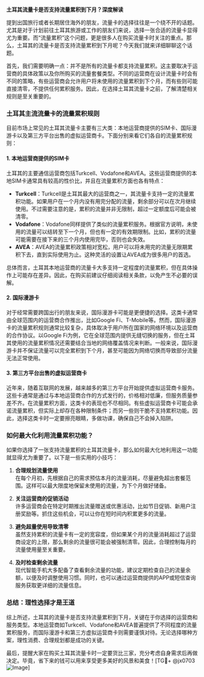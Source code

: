 **土耳其流量卡是否支持流量累积到下月？深度解读**

提到出国旅行或者长期居住海外的朋友，流量卡的选择往往是一个绕不开的话题。尤其是对于计划前往土耳其旅游或工作的朋友们来说，选择一张合适的流量卡显得尤为重要。而“流量累积”这个问题，更是很多人在购买流量卡时关注的重点。那么，土耳其的流量卡是否支持流量累积到下月呢？今天我们就来详细聊聊这个话题。

首先，我们需要明确一点：并不是所有的流量卡都支持流量累积。这主要取决于运营商的具体政策以及你所购买的流量套餐类型。不同的运营商在设计流量卡时会有不同的策略，有些运营商会允许用户将未使用的流量累积到下个月，而有些则可能直接清零，不提供任何累积服务。因此，在选择土耳其流量卡之前，了解清楚相关规则是至关重要的。

### **土耳其主流流量卡的流量累积规则**

目前市场上常见的土耳其流量卡主要有三大类：本地运营商提供的SIM卡、国际漫游卡以及第三方平台出售的虚拟运营商卡。下面分别来看它们各自的流量累积规则：

#### **1. 本地运营商提供的SIM卡**
土耳其的主要通信运营商包括Turkcell、Vodafone和AVEA。这些运营商提供的本地SIM卡通常具有较高的性价比，并且在流量累积方面也各有特点：
- **Turkcell**：Turkcell是土耳其最大的运营商之一，其流量卡支持一定的流量累积功能。如果用户在一个月内没有用完分配的流量，剩余部分可以在次月继续使用。不过需要注意的是，累积的流量并非无限制，超过一定额度后可能会被清零。
- **Vodafone**：Vodafone同样提供了类似的流量累积服务。根据官方说明，未使用的流量可以结转至下一个月，但也有一定的有效期限制。比如，累积的流量可能需要在接下来的三个月内使用完毕，否则也会失效。
- **AVEA**：AVEA的流量累积政策相对宽松，用户可以将未用完的流量无限期累积下去，直到实际使用为止。这种灵活的设置让AVEA成为很多用户的首选。

总体而言，土耳其本地运营商的流量卡大多支持一定程度的流量累积，但在具体操作上可能存在差异。因此，在购买前建议仔细阅读相关条款，以免产生不必要的误解。

#### **2. 国际漫游卡**
对于经常需要跨国出行的朋友来说，国际漫游卡可能是更便捷的选择。这类卡通常由全球范围内的运营商合作推出，比如Google Fi、T-Mobile等。然而，国际漫游卡的流量累积规则通常比较复杂，具体取决于用户所在国家的网络环境以及运营商的合作协议。以Google Fi为例，它在全球范围内提供无缝切换的服务，但在土耳其使用的流量累积情况还需要结合当地的网络覆盖情况来判断。一般来说，国际漫游卡并不保证流量可以完全累积到下个月，甚至可能因为网络切换而导致部分流量无法正常使用。

#### **3. 第三方平台出售的虚拟运营商卡**
近年来，随着互联网的发展，越来越多的第三方平台开始提供虚拟运营商卡服务。这些卡通常是通过与本地运营商合作的方式发行的，价格相对低廉，但服务质量参差不齐。在流量累积方面，这类卡的表现也不尽相同。有些虚拟运营商卡可能会承诺流量累积，但实际上却存在各种限制条件；而另一些则干脆不支持累积功能。因此，选择这类卡时一定要擦亮眼睛，多做功课，确保自己不会掉入陷阱。

### **如何最大化利用流量累积功能？**

如果你选择了一张支持流量累积的土耳其流量卡，那么如何最大化地利用这一功能就显得尤为重要了。以下是一些实用的小技巧：

1. **合理规划流量使用**  
   在每个月初，先根据自己的需求预估本月的流量消耗，尽量避免超出套餐范围。这样可以最大限度地保留未使用的流量，为下个月做好储备。

2. **关注运营商的促销活动**  
   许多运营商会在特定时期推出流量赠送或优惠活动，比如节日促销、新用户注册奖励等。抓住这些机会，可以让你在短时间内积累更多的流量。

3. **避免超量使用导致清零**  
   虽然支持累积的流量卡有一定的宽容度，但如果某个月的流量消耗超过了运营商设定的上限，那么剩余的流量很可能会被强制清零。因此，合理控制每月的流量使用量至关重要。

4. **及时检查剩余流量**  
   现代智能手机大多配备了查看剩余流量的功能，建议定期检查自己的流量余额，以便及时调整使用习惯。同时，也可以通过运营商提供的APP或短信查询服务获取更详细的流量信息。

### **总结：理性选择才是王道**

综上所述，土耳其的流量卡是否支持流量累积到下月，关键在于你选择的运营商和服务类型。本地运营商如Turkcell、Vodafone和AVEA普遍提供了不同程度的流量累积服务，而国际漫游卡和第三方虚拟运营商卡则需要谨慎对待。无论选择哪种方案，理性消费、合理规划都是成功的关键。

最后，提醒大家在购买土耳其流量卡时一定要货比三家，充分考虑自身需求后再做决定。毕竟，省下来的钱可以用来享受更多美好的风景和美食！[TG💪+ @jx0703 ![Image](https://github.com/user-attachments/assets/dbca1d08-cadb-493c-b0ec-ad6f7a83f270)]
